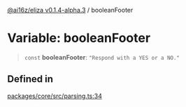 [@ai16z/eliza v0.1.4-alpha.3](../index.md) / booleanFooter

# Variable: booleanFooter

> `const` **booleanFooter**: `"Respond with a YES or a NO."`

## Defined in

[packages/core/src/parsing.ts:34](https://github.com/Goketech/magent-agent/blob/main/packages/core/src/parsing.ts#L34)

